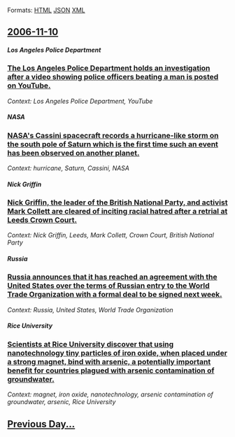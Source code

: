 
Formats: [HTML](2006/11/10/index.html)  [JSON](2006/11/10/index.json)  [XML](2006/11/10/index.xml)  

## [2006-11-10](/news/2006/11/10/index.md)

##### Los Angeles Police Department
### [ The Los Angeles Police Department holds an investigation after a video showing police officers beating a man is posted on YouTube. ](/news/2006/11/10/the-los-angeles-police-department-holds-an-investigation-after-a-video-showing-police-officers-beating-a-man-is-posted-on-youtube.md)
_Context: Los Angeles Police Department, YouTube_

##### NASA
### [ NASA's Cassini spacecraft records a hurricane-like storm on the south pole of Saturn which is the first time such an event has been observed on another planet. ](/news/2006/11/10/nasa-s-cassini-spacecraft-records-a-hurricane-like-storm-on-the-south-pole-of-saturn-which-is-the-first-time-such-an-event-has-been-observe.md)
_Context: hurricane, Saturn, Cassini, NASA_

##### Nick Griffin
### [ Nick Griffin, the leader of the British National Party, and activist Mark Collett are cleared of inciting racial hatred after a retrial at Leeds Crown Court. ](/news/2006/11/10/nick-griffin-the-leader-of-the-british-national-party-and-activist-mark-collett-are-cleared-of-inciting-racial-hatred-after-a-retrial-at.md)
_Context: Nick Griffin, Leeds, Mark Collett, Crown Court, British National Party_

##### Russia
### [ Russia announces that it has reached an agreement with the United States over the terms of Russian entry to the World Trade Organization with a formal deal to be signed next week. ](/news/2006/11/10/russia-announces-that-it-has-reached-an-agreement-with-the-united-states-over-the-terms-of-russian-entry-to-the-world-trade-organization-wi.md)
_Context: Russia, United States, World Trade Organization_

##### Rice University
### [ Scientists at Rice University discover that using nanotechnology tiny particles of iron oxide, when placed under a strong magnet, bind with arsenic, a potentially important benefit for countries plagued with arsenic contamination of groundwater. ](/news/2006/11/10/scientists-at-rice-university-discover-that-using-nanotechnology-tiny-particles-of-iron-oxide-when-placed-under-a-strong-magnet-bind-with.md)
_Context: magnet, iron oxide, nanotechnology, arsenic contamination of groundwater, arsenic, Rice University_

## [Previous Day...](/news/2006/11/9/index.md)

